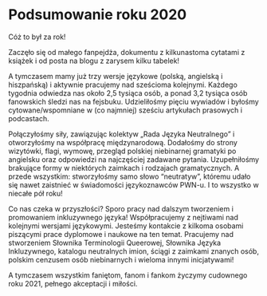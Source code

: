 # Podsumowanie roku 2020

Cóż to był za rok!

Zaczęło się od małego fanpejdża, dokumentu z kilkunastoma cytatami z książek i od posta na blogu z zarysem kilku tabelek!

A tymczasem mamy już trzy wersje językowe (polską, angielską i hiszpańską) i aktywnie pracujemy nad sześcioma kolejnymi. Każdego tygodnia odwiedza nas około 2,5 tysiąca osób, a ponad 3,2 tysiąca osób fanowskich śledzi nas na fejsbuku. Udzieliłośmy pięciu wywiadów i byłośmy cytowane/wspomniane w (co najmniej) sześciu artykułach prasowych i podcastach.

Połączyłośmy siły, zawiązując kolektyw „Rada Języka Neutralnego” i otworzyłośmy na współpracę międzynarodową. Dodałośmy do strony wizytówki, flagi, wymowę, przegląd polskiej niebinarnej gramatyki po angielsku oraz odpowiedzi na najczęściej zadawane pytania. Uzupełniłośmy brakujące formy w niektórych zaimkach i rodzajach gramatycznych. A przede wszystkim: stworzyłośmy samo słowo “neutratyw”, któremu udało się nawet zaistnieć w świadomości językoznawców PWN-u. I to wszystko w niecałe pół roku!

Co nas czeka w przyszłości? Sporo pracy nad dalszym tworzeniem i promowaniem inkluzywnego języka! Współpracujemy z nejtiwami nad kolejnymi wersjami językowymi. Jesteśmy kontakcie z kilkoma osobami piszącymi prace dyplomowe i naukowe na ten temat. Pracujemy nad stworzeniem Słownika Terminologii Queerowej, Słownika Języka Inkluzywnego, katalogu neutralnych imion, ściągi z zaimkami znanych osób, polskim cenzusem osób niebinarnych i wieloma innymi inicjatywami!

A tymczasem wszystkim faniętom, fanom i fankom życzymy cudownego roku 2021, pełnego akceptacji i miłości.
